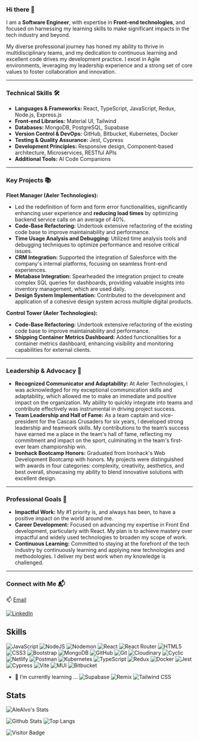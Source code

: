 ### Hi there 👋

I am a **Software Engineer**, with expertise in **Front-end technologies**, and focused on harnessing my learning skills to make significant impacts in the tech industry and beyond.

My diverse professional journey has honed my ability to thrive in multidisciplinary teams, and my dedication to continuous learning and excellent code drives my development practice. I excel in Agile environments, leveraging my leadership experience and a strong set of core values to foster collaboration and innovation.

---

### Technical Skills 🛠️

- **Languages & Frameworks:** React, TypeScript, JavaScript, Redux, Node.js, Express.js  
- **Front-end Libraries:** Material UI, Tailwind  
- **Databases:** MongoDB, PostgreSQL, Supabase  
- **Version Control & DevOps:** GitHub, Bitbucket, Kubernetes, Docker  
- **Testing & Quality Assurance:** Jest, Cypress  
- **Development Principles:** Responsive design, Component-based architecture, Microservices, RESTful APIs  
- **Additional Tools:** AI Code Companions  

---

### Key Projects 📚

**Fleet Manager (Aeler Technologies):**  
- Led the redefinition of form and form error functionalities, significantly enhancing user experience and **reducing load times** by optimizing backend service calls on an average of 40%.  
- **Code-Base Refactoring:** Undertook extensive refactoring of the existing code base to improve maintainability and performance.  
- **Time Usage Analysis and Debugging:** Utilized time analysis tools and debugging techniques to optimize performance and resolve critical issues.  
- **CRM Integration:** Supported the integration of Salesforce with the company's internal platforms, focusing on seamless front-end experiences.  
- **Metabase Integration:** Spearheaded the integration project to create complex SQL queries for dashboards, providing valuable insights into inventory management, which are used daily.  
- **Design System Implementation:** Contributed to the development and application of a cohesive design system across multiple digital products.  

**Control Tower (Aeler Technologies):**  
- **Code-Base Refactoring:** Undertook extensive refactoring of the existing code base to improve maintainability and performance.  
- **Shipping Container Metrics Dashboard:** Added functionalities for a container metrics dashboard, enhancing visibility and monitoring capabilities for external clients.  

---

### Leadership & Advocacy 🌟

- **Recognized Communicator and Adaptability:** At Aeler Technologies, I was acknowledged for my exceptional communication skills and adaptability, which allowed me to make an immediate and positive impact on the organization. My ability to quickly integrate into teams and contribute effectively was instrumental in driving project success.  
- **Team Leadership and Hall of Fame:** As a team captain and vice-president for the Cascais Crusaders for six years, I developed strong leadership and teamwork skills. My contributions to the team’s success have earned me a place in the team's hall of fame, reflecting my commitment and impact on the sport, culminating in the team's first-ever team championship win.  
- **Ironhack Bootcamp Honors:** Graduated from Ironhack's Web Development Bootcamp with honors. My projects were distinguished with awards in four categories: complexity, creativity, aesthetics, and best overall, showcasing my ability to blend innovative solutions with excellent design.  

---

### Professional Goals 🚀

- **Impactful Work:** My #1 priority is, and always has been, to have a positive impact on the world around me.  
- **Career Development:** Focused on advancing my expertise in Front End development, particularly with React. My plan is to achieve mastery over impactful and widely used technologies to broaden my scope of work.  
- **Continuous Learning:** Committed to staying at the forefront of the tech industry by continuously learning and applying new technologies and methodologies. I deliver my best work when my knowledge is challenged.  

---

### Connect with Me 📬
 
📫 [Email](mailto:a.borges.alvaro@gmail.com)

[![LinkedIn](https://img.shields.io/badge/linkedin-%230077B5.svg?style=for-the-badge&logo=linkedin&logoColor=white)](https://www.linkedin.com/in/alexandre-alvaro/)

## Skills

![JavaScript](https://img.shields.io/badge/javascript-%23323330.svg?style=for-the-badge&logo=javascript&logoColor=%23F7DF1E)
![NodeJS](https://img.shields.io/badge/node.js-6DA55F?style=for-the-badge&logo=node.js&logoColor=white)
![Nodemon](https://img.shields.io/badge/NODEMON-%23323330.svg?style=for-the-badge&logo=nodemon&logoColor=%BBDEAD)
![React](https://img.shields.io/badge/react-%2320232a.svg?style=for-the-badge&logo=react&logoColor=%2361DAFB)
![React Router](https://img.shields.io/badge/React_Router-CA4245?style=for-the-badge&logo=react-router&logoColor=white)
![HTML5](https://img.shields.io/badge/html5-%23E34F26.svg?style=for-the-badge&logo=html5&logoColor=white)
![CSS3](https://img.shields.io/badge/css3-%231572B6.svg?style=for-the-badge&logo=css3&logoColor=white)
![Bootstrap](https://img.shields.io/badge/bootstrap-%23563D7C.svg?style=for-the-badge&logo=bootstrap&logoColor=white)
![MongoDB](https://img.shields.io/badge/MongoDB-%234ea94b.svg?style=for-the-badge&logo=mongodb&logoColor=white)
![GitHub](https://img.shields.io/badge/github-%23121011.svg?style=for-the-badge&logo=github&logoColor=white)
![Git](https://img.shields.io/badge/git-%23F05033.svg?style=for-the-badge&logo=git&logoColor=white)
![Cloudinary](https://img.shields.io/badge/Cloudinary-%2338A9E7.svg?style=for-the-badge&logo=cloudinary&logoColor=white)
![Cyclic](https://img.shields.io/badge/Cyclic-%230096D6.svg?style=for-the-badge&logo=cyclic&logoColor=white)
![Netlify](https://img.shields.io/badge/netlify-%23000000.svg?style=for-the-badge&logo=netlify&logoColor=#00C7B7)
![Postman](https://img.shields.io/badge/Postman-FF6C37?style=for-the-badge&logo=postman&logoColor=white)
![Kubernetes](https://img.shields.io/badge/Kubernetes-%23326CE5.svg?style=for-the-badge&logo=kubernetes&logoColor=white)
![TypeScript](https://img.shields.io/badge/typescript-%23007ACC.svg?style=for-the-badge&logo=typescript&logoColor=white)
![Redux](https://img.shields.io/badge/redux-%23593d88.svg?style=for-the-badge&logo=redux&logoColor=white)
![Docker](https://img.shields.io/badge/Docker-%230db7ed.svg?style=for-the-badge&logo=docker&logoColor=white)
![Jest](https://img.shields.io/badge/Jest-%23C21325.svg?style=for-the-badge&logo=jest&logoColor=white)
![Cypress](https://img.shields.io/badge/Cypress-%2317202C.svg?style=for-the-badge&logo=cypress&logoColor=white)
![Vite](https://img.shields.io/badge/Vite-%2346B2C9.svg?style=for-the-badge&logo=vite&logoColor=white)
![MUI](https://img.shields.io/badge/MUI-%230081CB.svg?style=for-the-badge&logo=mui&logoColor=white)
![Bitbucket](https://img.shields.io/badge/bitbucket-%230047A9.svg?style=for-the-badge&logo=bitbucket&logoColor=white)







- 🌱 I’m currently learning ...
![Supabase](https://img.shields.io/badge/Supabase-%233ECF8E.svg?style=for-the-badge&logo=supabase&logoColor=white)
![Remix](https://img.shields.io/badge/Remix-%23F55A5A.svg?style=for-the-badge&logo=remix&logoColor=white)
![Tailwind CSS](https://img.shields.io/badge/Tailwind_CSS-%2338B2AC.svg?style=for-the-badge&logo=tailwindcss&logoColor=white)


  

  
  
  
## Stats
![AleAlvo's Stats](https://github-readme-stats.vercel.app/api?username=AleAlvo&show_icons=true&theme=prussian)

![Github Stats](https://github-readme-stats.vercel.app/api?username=AleAlvo&count_private=true&show_icons=true&include_all_commits=true&theme=prussian&layout=compact)
![Top Langs](https://github-readme-stats.vercel.app/api/top-langs/?username=AleAlvo&hide=TeX&layout=compact&theme=prussian)

![Visitor Badge](https://visitor-badge.laobi.icu/badge?page_id=AleAlvo)


<!--
**AleAlvo/AleAlvo** is a ✨ _special_ ✨ repository because its `README.md` (this file) appears on your GitHub profile.

Here are some ideas to get you started:

- 🔭 I’m currently working on ...
- 🌱 I’m currently learning ...
- 👯 I’m looking to collaborate on ...
- 🤔 I’m looking for help with ...
- 💬 Ask me about ...
- 📫 How to reach me: ...
- 😄 Pronouns: ...
- ⚡ Fun fact: ...
-->
